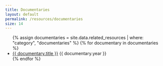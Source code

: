 ```yaml
---
title: Documentaries
layout: default
permalink: /resources/documentaries
size: 14
---
```


<ul>
    {% assign documentaries = site.data.related_resources | where: "category", "documentaries" %}
    {% for documentary in documentaries %}
    <li>
        <a href="{{ documentary.url }}" target="_blank">{{ documentary.title }}</a> {{ documentary.year }}
    </li>
    {% endfor %}
</ul>

<script>
    console.log("{{ documentaries | size }}");
</script>